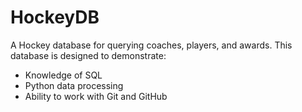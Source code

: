 # HockeyDB
A Hockey database for querying coaches, players, and awards.
This database is designed to demonstrate:
- Knowledge of SQL
- Python data processing
- Ability to work with Git and GitHub
